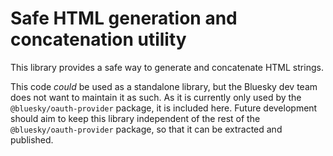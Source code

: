 # Safe HTML generation and concatenation utility

This library provides a safe way to generate and concatenate HTML strings.

This code _could_ be used as a standalone library, but the Bluesky dev team does
not want to maintain it as such. As it is currently only used by the
`@bluesky/oauth-provider` package, it is included here. Future development
should aim to keep this library independent of the rest of the
`@bluesky/oauth-provider` package, so that it can be extracted and published.
